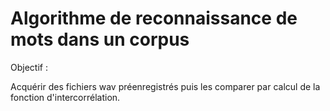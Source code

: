 Algorithme de reconnaissance de mots dans un corpus
======

Objectif : 

Acquérir des fichiers wav préenregistrés puis les comparer par calcul de la fonction d'intercorrélation.
